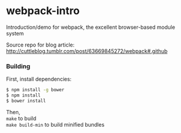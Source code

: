 webpack-intro
=============

Introduction/demo for webpack, the excellent browser-based module system

Source repo for blog article: http://cuttleblog.tumblr.com/post/63669845272/webpack#.github

### Building
First, install dependencies:  
```bash
$ npm install -g bower
$ npm install
$ bower install
```

Then,  
```make``` to build  
```make build-min``` to build minified bundles
